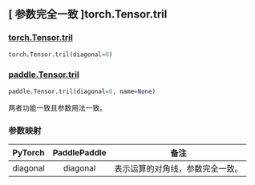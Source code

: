 ## [ 参数完全一致 ]torch.Tensor.tril

### [torch.Tensor.tril](https://pytorch.org/docs/stable/generated/torch.Tensor.tril.html#torch.Tensor.tril)

```python
torch.Tensor.tril(diagonal=0)
```

### [paddle.Tensor.tril]()

```python
paddle.Tensor.tril(diagonal=0, name=None)
```

两者功能一致且参数用法一致。

### 参数映射

| PyTorch  | PaddlePaddle |               备注               |
| :------: | :----------: | :------------------------------: |
| diagonal |   diagonal   | 表示运算的对角线，参数完全一致。 |
